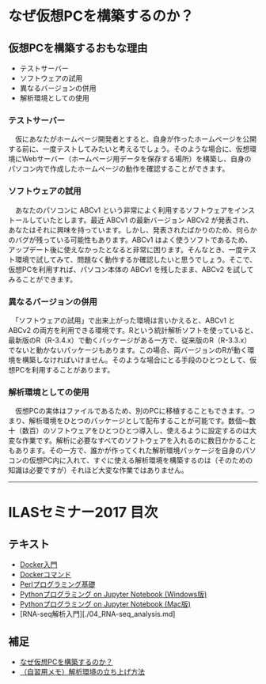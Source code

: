 # なぜ仮想PCを構築するのか？

## 仮想PCを構築するおもな理由
- テストサーバー
- ソフトウェアの試用
- 異なるバージョンの併用
- 解析環境としての使用

### テストサーバー
　仮にあなたがホームページ開発者とすると、自身が作ったホームページを公開する前に、一度テストしてみたいと考えるでしょう。そのような場合に、仮想環境にWebサーバー（ホームページ用データを保存する場所）を構築し、自身のパソコン内で作成したホームページの動作を確認することができます。

### ソフトウェアの試用
　あなたのパソコンに ABCv1 という非常によく利用するソフトウェアをインストールしていたとします。最近 ABCv1 の最新バージョン ABCv2 が発表され、あなたはそれに興味を持っています。しかし、発表されたばかりのため、何らかのバグが残っている可能性もあります。ABCv1 はよく使うソフトであるため、アップデート後に使えなかったとなると非常に困ります。そんなとき、一度テスト環境で試してみて、問題なく動作するか確認したいと思うでしょう。そこで、仮想PCを利用すれば、パソコン本体の ABCv1 を残したまま、ABCv2 を試してみることができます。

### 異なるバージョンの併用
　「ソフトウェアの試用」で出来上がった環境は言いかえると、ABCv1 と ABCv2 の両方を利用できる環境です。Rという統計解析ソフトを使っていると、最新版のR（R-3.4.x）で動くパッケージがある一方で、従来版のR（R-3.3.x）でないと動かないパッケージもあります。この場合、両バージョンのRが動く環境を構築しなければいけません。そのような場合にとる手段のひとつとして、仮想PCを利用することがあります。  

### 解析環境としての使用
　仮想PCの実体はファイルであるため、別のPCに移植することもできます。つまり、解析環境をひとつのパッケージとして配布することが可能です。数個〜数十（数百）のソフトウェアをひとつひとつ導入し、使えるように設定するのは大変な作業です。解析に必要なすべてのソフトウェアを入れるのに数日かかることもあります。その一方で、誰かが作ってくれた解析環境パッケージを自身のパソコンの仮想PC内に入れて、すぐに使える解析環境を構築するのは（そのための知識は必要ですが）それほど大変な作業ではありません。

---

# ILASセミナー2017 目次
## テキスト
- [Docker入門](./00_Starting_Docker.md)
- [Dockerコマンド](./01_Docker_Commands.md)
- [Perlプログラミング基礎](./02_Intro_Perl.md)
- [Pythonプログラミング on Jupyter Notebook (Windows版)](./03_1_Python_on_Jupyter_for_Windows.md)
- [Pythonプログラミング on Jupyter Notebook (Mac版)](./03_2_Python_on_Jupyter_for_Mac.md)
- [RNA-seq解析入門][./04_RNA-seq_analysis.md]

## 補足
- [なぜ仮想PCを構築するのか？](./XX_Why_use_docker.md)
- [（自習用メモ）解析環境の立ち上げ方法](./YY_Memo_for_self-training.md)
